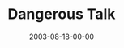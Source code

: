 ---
layout: message
category: message
series: "Dangerous Conversations"
title: "Dangerous Talk"
date: 2003-08-18-00-00
message_id: 210
---